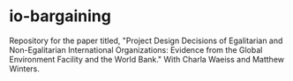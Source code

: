 # io-bargaining
Repository for the paper titled, "Project Design Decisions of Egalitarian and Non-Egalitarian International Organizations: Evidence from the Global Environment Facility and the World Bank." With Charla Waeiss and Matthew Winters.
